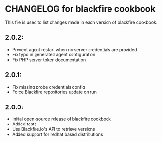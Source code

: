 # CHANGELOG for blackfire cookbook

This file is used to list changes made in each version of blackfire cookbook.

## 2.0.2:

* Prevent agent restart when no server credentials are provided
* Fix typo in generated agent configuration
* Fix PHP server token documentation

## 2.0.1:

* Fix missing probe credentials config
* Force Blackfire repositories update on run

## 2.0.0:

* Initial open-source release of blackfire cookbook
* Added tests
* Use Blackfire.io's API to retrieve versions
* Added support for redhat based distributions
